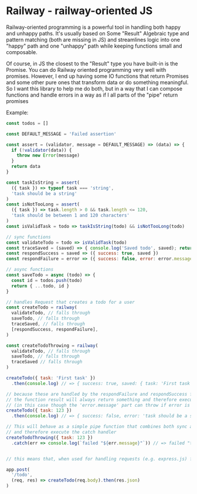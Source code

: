 # Railway - railway-oriented JS

Railway-oriented programming is a powerful tool in handling both happy and unhappy paths. It's usually based on Some "Result" Algebraic type and pattern matching (both are missing in JS) and streamlines logic into one "happy" path and one "unhappy" path while keeping functions small and composable.

Of course, in JS the closest to the "Result" type you have built-in is the Promise. You can do Railway oriented programming very well with promises. However, I end up having some IO functions that return Promises and some other pure ones that transform data or do something meaningful. So I want this library to help me do both, but in a way that I can compose functions and handle errors in a way as if I all parts of the "pipe" return promises

Example:

```js
const todos = []

const DEFAULT_MESSAGE = 'Failed assertion'

const assert = (validator, message = DEFAULT_MESSAGE) => (data) => {
  if (!validator(data)) {
    throw new Error(message)
  }
  return data
}

const taskIsString = assert(
  ({ task }) => typeof task === 'string',
  'task should be a string'
)
const isNotTooLong = assert(
  ({ task }) => task.length > 0 && task.length <= 120,
  'task should be between 1 and 120 characters'
)
const isValidTask = todo => taskIsString(todo) && isNotTooLong(todo)

// sync functions
const validateTodo = todo => isValidTask(todo)
const traceSaved = (saved) => { console.log('Saved todo', saved); return saved }
const respondSuccess = saved => ({ success: true, saved })
const respondFailure = error => ({ success: false, error: error.message })

// async functions
const saveTodo = async (todo) => {
  const id = todos.push(todo)
  return { ...todo, id }
}

// handles Request that creates a todo for a user
const createTodo = railway(
  validateTodo, // falls through
  saveTodo, // falls through
  traceSaved, // falls through
  [respondSuccess, respondFailure],
)

const createTodoThrowing = railway(
  validateTodo, // falls through
  saveTodo, // falls through
  traceSaved // falls through
)

createTodo({ task: 'First task' })
  .then(console.log) // => { success: true, saved: { task: 'First task', id: 1 } }

// because these are handled by the respondFailure and respondSuccess functions
// the function result will always return something and therefore execute the 'then' handler
// (in this case though the 'error.message' part can throw if error is undefined)
createTodo({ task: 123 })
  .then(console.log) // => { success: false, error: 'task should be a string' }

// This will behave as a simple pipe function that combines both sync and async functions
// and therefore execute the catch handler
createTodoThrowing({ task: 123 })
  .catch(err => console.log(`failed "${err.message}"`)) // => failed "task should be a string"


// this means that, when used for handling requests (e.g. express.js) functions can be written this way

app.post(
  '/todo',
  (req, res) => createTodo(req.body).then(res.json)
)

```
